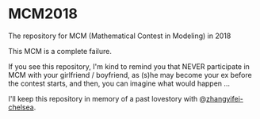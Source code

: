 # MCM2018

The repository for MCM (Mathematical Contest in Modeling) in 2018

This MCM is a complete failure.

If you see this repository, I'm kind to remind you that NEVER participate in MCM with your girlfriend / boyfriend, as (s)he may become your ex before the contest starts, and then, you can imagine what would happen ...

I'll keep this repository in memory of a past lovestory with @[zhangyifei-chelsea](https://github.com/zhangyifei-chelsea).
